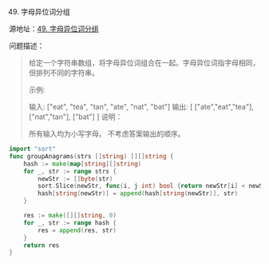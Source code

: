 49. 字母异位词分组

源地址：[49. 字母异位词分组](https://leetcode-cn.com/problems/group-anagrams/)

问题描述：

>给定一个字符串数组，将字母异位词组合在一起。字母异位词指字母相同，但排列不同的字符串。
>
>示例:
>
>输入: ["eat", "tea", "tan", "ate", "nat", "bat"]
>输出:
>[
>  ["ate","eat","tea"],
>  ["nat","tan"],
>  ["bat"]
>]
>说明：
>
>所有输入均为小写字母。
>不考虑答案输出的顺序。

``` go
import "sort"
func groupAnagrams(strs []string) [][]string {
    hash := make(map[string][]string)
    for _, str := range strs {
        newStr := []byte(str)
        sort.Slice(newStr, func(i, j int) bool {return newStr[i] < newStr[j]})
        hash[string(newStr)] = append(hash[string(newStr)], str)
    }

    res := make([][]string, 0)
    for _, str := range hash {
        res = append(res, str)
    }
    return res
}
```



